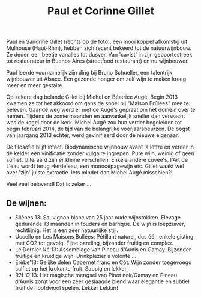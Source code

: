 ﻿---
title: Paul et Corinne Gillet
huis: Dom. des Maisons Brûlées
regio: Vallée du Cher
photo: gillet.jpg
layout: wijnhuis

wijnen:
    - naam:  Silène'13
      ref:   
      app:   Vin de France
      type:  Blanc sec
      cep:   Sauvignon blanc 
      prijs: €13.63
    
    - naam:  Uccello'13
      ref:   
      app:   Vin de France
      type:  Pétillant naturel
      cep:   Chardonnay
      prijs: €16.75
      Opm:   the last bottles
    
    - naam:  Le Dernier Né'13
      ref:   Loi 0821
      app:   Vin de France
      type:  Rouge
      cep:   Pineau d'Aunis/Gamay
      prijs: €13.09
       
    - naam:  Erèbe'13
      ref:   Loi 0821
      app:   Vin de France
      type:  Rouge
      cep:   50%Côt/50%Cabernet franc
      prijs: €13.63
    
    - naam:  R2L'O '13
      ref:   
      app:   Vin de France
      type:  Rouge
      cep:   40% Pinot noir/40% Gamay/20% Pineau d'Aunis
      prijs: €14.61   
     
    
---
Paul en Sandrine Gillet (rechts op de foto), een mooi koppel afkomstig uit Mulhouse (Haut-Rhin), hebben zich recent bekeerd tot de natuurwijnbouw.
Ze deden een beetje vanalles tot dusver. Van 'cavist' in zijn geboortestreek tot restaurateur in Buenos Aires (streetfood restaurant) en nu wijnbouwer.

Paul leerde voornamelijk zijn ding bij Bruno Schueller, een talentrijk wijnbouwer uit Alsace. Een gezonde honger om zelf wijn te maken kreeg meer en meer gestalte.

Op zekere dag belande Gillet bij Michel en Béatrice Augé. Begin 2013 kwamen ze tot het akkoord om gans de snoei bij "Maison Brûlées" mee te beleven. 
Gaande weg werd er met de Augé's gepraat om het domein over te nemen. Tijdens de zomermaanden en aanvankelijk sneller dan verwacht was de kogel door de kerk. 
Michel Augé zou hun verder begeleiden tot begin februari 2014, de tijd van de belangrijke voorjaarsbeurzen.
De oogst van jaargang 2013 echter, werd gevinifieerd door de nieuwe eigenaar.

De filosofie blijft intact. Biodynamische wijnbouw avant la lettre en verder in de kelder een vinificatie zonder vulgaire ingrepen. Pure wijn, weinig of geen sulfiet.
Uiteraard zijn er kleine verschillen. Enkele andere cuvée's, l'Art de L'eau wordt terug Herdeleau, een monocépagewijn etc.
Gillet waakt wel over 'zijn' juiste extractie. Iets minder dan Michel Augé misschien?!

Veel veel belovend! Dat is zeker ...  

De wijnen:
----------
* Silènes'13: Sauvignon blanc van 25 jaar oude wijnstokken. Elevage gedurende 13 maanden in fouders en barrique. De wijn is loepzuiver, rechtlijnig. Het is een zeer natuurlijke stijl.
* Uccello en Les Maisons Bullées: Pétillant naturel, dus één enkele gisting met CO2 tot gevolg. Fijne pareling, bijzonder fruitig en complex.
* Le Dernier Né'13: Assemblage van Pineau d'Aunis en Gamay. Bijzonder fruitige en kruidige wijn. Drinkplezier à volonté ...
* Erèbe'13: Gelijke delen Cabernet franc en Côt. Wijn zonder toegevoegd sulfiet op het krokante fruit. Sappig en lekker.
* R2L'O'13: Het magische mengsel van Pinot noir/Gamay en Pineau d'Aunis zorgt voor een zeer geslaagde blend waar elegantie en subtiel fruit de hoofdviool spelen. Lekker Lekker!   
